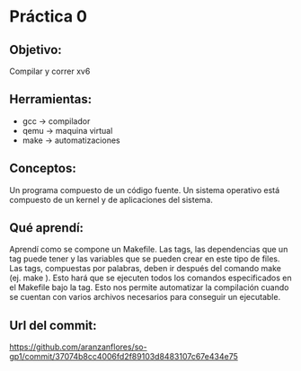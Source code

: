 # Práctica 0

## Objetivo: 
Compilar y correr xv6

## Herramientas:
* gcc -> compilador
* qemu -> maquina virtual
* make -> automatizaciones

## Conceptos: 
Un programa compuesto de un código fuente.
Un sistema operativo está compuesto de un kernel y de aplicaciones del sistema.

## Qué aprendí: 
Aprendí como se compone un Makefile. Las tags, las dependencias que un tag puede tener y las variables que se pueden crear en este tipo de files. Las tags, compuestas por palabras, deben ir después del comando make (ej. make <tag>). 
Esto hará que se ejecuten todos los comandos especificados en el Makefile bajo la tag. Esto nos permite automatizar la compilación cuando se cuentan con varios archivos necesarios para conseguir un ejecutable. 

## Url del commit:
https://github.com/aranzanflores/so-gp1/commit/37074b8cc4006fd2f89103d8483107c67e434e75


